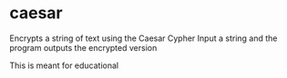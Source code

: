 # caesar
Encrypts a string of text using the Caesar Cypher
Input a string and the program outputs the encrypted version

This is meant for educational
